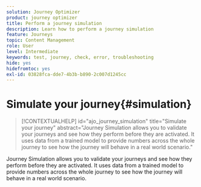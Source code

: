```yaml
---
solution: Journey Optimizer
product: journey optimizer
title: Perform a journey simulation
description: Learn how to perform a journey simulation
feature: Journeys
topic: Content Management
role: User
level: Intermediate
keywords: test, journey, check, error, troubleshooting
hide: yes
hidefromtoc: yes
exl-id: 03828fca-dde7-4b3b-b890-2c007d1245cc
---
```

# Simulate your journey{#simulation}

>[!CONTEXTUALHELP]
>id="ajo_journey_simulation"
>title="Simulate your journey"
>abstract="Journey Simulation allows you to validate your journeys and see how they perform before they are activated. It uses data from a trained model to provide numbers across the whole journey to see how the journey will behave in a real world scenario."

Journey Simulation allows you to validate your journeys and see how they perform before they are activated. It uses data from a trained model to provide numbers across the whole journey to see how the journey will behave in a real world scenario.
